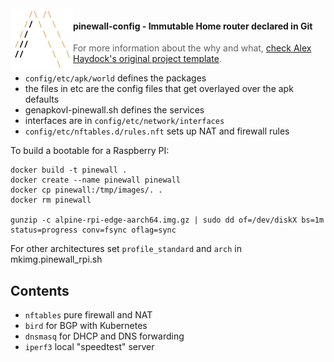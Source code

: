 <img src="logo.png" align="left" width="100px" height="100px"/>

#### pinewall-config - Immutable Home router declared in Git

> For more information about the why and what, [check Alex Haydock's original project template](https://github.com/alexhaydock/pinewall).


* `config/etc/apk/world` defines the packages
* the files in etc are the config files that get overlayed over the apk defaults
* genapkovl-pinewall.sh defines the services
* interfaces are in `config/etc/network/interfaces`
* `config/etc/nftables.d/rules.nft` sets up NAT and firewall rules

To build a bootable for a Raspberry PI:
```
docker build -t pinewall .
docker create --name pinewall pinewall
docker cp pinewall:/tmp/images/. .
docker rm pinewall

gunzip -c alpine-rpi-edge-aarch64.img.gz | sudo dd of=/dev/diskX bs=1m status=progress conv=fsync oflag=sync
```
For other architectures set `profile_standard` and `arch` in mkimg.pinewall_rpi.sh

## Contents

* `nftables` pure firewall and NAT
* `bird` for BGP with Kubernetes
* `dnsmasq` for DHCP and DNS forwarding
* `iperf3` local "speedtest" server
